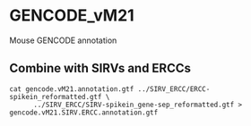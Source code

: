 # GENCODE_vM21
Mouse GENCODE annotation

## Combine with SIRVs and ERCCs
```
cat gencode.vM21.annotation.gtf ../SIRV_ERCC/ERCC-spikein_reformatted.gtf \
      ../SIRV_ERCC/SIRV-spikein_gene-sep_reformatted.gtf > gencode.vM21.SIRV.ERCC.annotation.gtf
```
